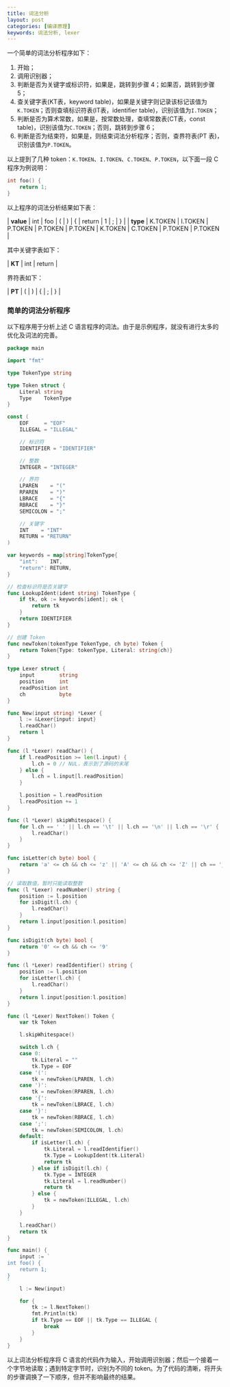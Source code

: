 ```yaml
---
title: 词法分析
layout: post
categories: [编译原理]
keywords: 词法分析, lexer
---
```


一个简单的词法分析程序如下：

1.  开始；
2.  调用识别器；
3.  判断是否为关键字或标识符，如果是，跳转到步骤 4；如果否，跳转到步骤 5；
4.  查关键字表(KT表，keyword table)，如果是关键字则记录该标记该值为`K.TOKEN`；否则查填标识符表(IT表，identifier table)，识别该值为`I.TOKEN`；
5.  判断是否为算术常数，如果是，按常数处理，查填常数表(CT表，const table)，识别该值为`C.TOKEN`；否则，跳转到步骤 6；
6.  判断是否为结束符，如果是，则结束词法分析程序；否则，查界符表(PT 表)，识别该值为`P.TOKEN`。

以上提到了几种 token：`K.TOKEN`、`I.TOKEN`、`C.TOKEN`、`P.TOKEN`，以下面一段 C 程序为例说明：

```c
int foo() {
    return 1;
}
```

以上程序的词法分析结果如下表：


| **value** | int | foo | ( | ) | { |  return | 1 | ; | } |
| **type** | K.TOKEN | I.TOKEN | P.TOKEN | P.TOKEN | P.TOKEN | K.TOKEN | C.TOKEN | P.TOKEN | P.TOKEN |

其中关键字表如下：

| **KT** | int | return |

界符表如下：

| **PT** | ( | ) | { | ; | } |

### 简单的词法分析程序

以下程序用于分析上述 C 语言程序的词法。由于是示例程序，就没有进行太多的优化及词法的完善。

```go
package main

import "fmt"

type TokenType string

type Token struct {
    Literal string
    Type    TokenType
}

const (
    EOF     = "EOF"
    ILLEGAL = "ILLEGAL"

    // 标识符
    IDENTIFIER = "IDENTIFIER"

    // 整数
    INTEGER = "INTEGER"

    // 界符
    LPAREN    = "("
    RPAREN    = ")"
    LBRACE    = "{"
    RBRACE    = "}"
    SEMICOLON = ";"

    // 关键字
    INT    = "INT"
    RETURN = "RETURN"
)

var keywords = map[string]TokenType{
    "int":    INT,
    "return": RETURN,
}

// 检查标识符是否关键字
func LookupIdent(ident string) TokenType {
    if tk, ok := keywords[ident]; ok {
        return tk
    }
    return IDENTIFIER
}

// 创建 Token
func newToken(tokenType TokenType, ch byte) Token {
    return Token{Type: tokenType, Literal: string(ch)}
}

type Lexer struct {
    input        string
    position     int
    readPosition int
    ch           byte
}

func New(input string) *Lexer {
    l := &Lexer{input: input}
    l.readChar()
    return l
}

func (l *Lexer) readChar() {
    if l.readPosition >= len(l.input) {
        l.ch = 0 // NUL，表示到了源码的末尾
    } else {
        l.ch = l.input[l.readPosition]
    }

    l.position = l.readPosition
    l.readPosition += 1
}

func (l *Lexer) skipWhitespace() {
    for l.ch == ' ' || l.ch == '\t' || l.ch == '\n' || l.ch == '\r' {
        l.readChar()
    }
}

func isLetter(ch byte) bool {
    return 'a' <= ch && ch <= 'z' || 'A' <= ch && ch <= 'Z' || ch == '_'
}

// 读取数值，暂时只能读取整数
func (l *Lexer) readNumber() string {
    position := l.position
    for isDigit(l.ch) {
        l.readChar()
    }
    return l.input[position:l.position]
}

func isDigit(ch byte) bool {
    return '0' <= ch && ch <= '9'
}

func (l *Lexer) readIdentifier() string {
    position := l.position
    for isLetter(l.ch) {
        l.readChar()
    }
    return l.input[position:l.position]
}

func (l *Lexer) NextToken() Token {
    var tk Token

    l.skipWhitespace()

    switch l.ch {
    case 0:
        tk.Literal = ""
        tk.Type = EOF
    case '(':
        tk = newToken(LPAREN, l.ch)
    case ')':
        tk = newToken(RPAREN, l.ch)
    case '{':
        tk = newToken(LBRACE, l.ch)
    case '}':
        tk = newToken(RBRACE, l.ch)
    case ';':
        tk = newToken(SEMICOLON, l.ch)
    default:
        if isLetter(l.ch) {
            tk.Literal = l.readIdentifier()
            tk.Type = LookupIdent(tk.Literal)
            return tk
        } else if isDigit(l.ch) {
            tk.Type = INTEGER
            tk.Literal = l.readNumber()
            return tk
        } else {
            tk = newToken(ILLEGAL, l.ch)
        }
    }

    l.readChar()
    return tk
}

func main() {
    input := `
int foo() {
    return 1;
}
`
    l := New(input)

    for {
        tk := l.NextToken()
        fmt.Println(tk)
        if tk.Type == EOF || tk.Type == ILLEGAL {
            break
        }
    }
}
```

以上词法分析程序将 C 语言的代码作为输入，开始调用识别器；然后一个接着一个字节地读取；遇到特定字节时，识别为不同的 token。为了代码的清晰，将开头的步骤调换了一下顺序，但并不影响最终的结果。
